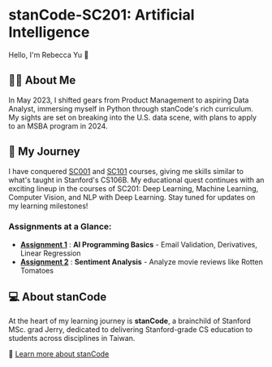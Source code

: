 # stanCode-SC201: Artificial Intelligence
Hello, I'm Rebecca Yu 👋

## 👩‍💻 About Me
In May 2023, I shifted gears from Product Management to aspiring Data Analyst, immersing myself in Python through stanCode's rich curriculum. My sights are set on breaking into the U.S. data scene, with plans to apply to an MSBA program in 2024.

## 💛 My Journey
I have conquered [SC001](https://github.com/BeckaYu/stanCode-SC001.git) and [SC101](https://github.com/BeckaYu/stanCode-SC101.git) courses, giving me skills similar to what's taught in Stanford's CS106B. My educational quest continues with an exciting lineup in the courses of SC201: Deep Learning, Machine Learning, Computer Vision, and NLP with Deep Learning. Stay tuned for updates on my learning milestones!

### Assignments at a Glance:
- **[Assignment 1](https://github.com/BeckaYu/stanCode-SC201/tree/a91286eb17d17c61f2ee4cf345314b960feb97d9/SC201Assignment1)** : **AI Programming Basics** - Email Validation, Derivatives, Linear Regression
- **[Assignment 2](https://github.com/BeckaYu/stanCode-SC201/tree/71b1e35f247d07966fec95a16a12fc9bb720bdeb/SC201Assignment2)** : **Sentiment Analysis** - Analyze movie reviews like Rotten Tomatoes


## 💻 About stanCode
At the heart of my learning journey is **stanCode**, a brainchild of Stanford MSc. grad Jerry, dedicated to delivering Stanford-grade CS education to students across disciplines in Taiwan.

🔗 [Learn more about stanCode](https://stancode.tw/)
